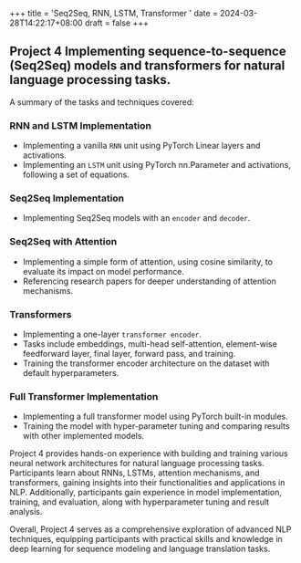 +++
title = 'Seq2Seq, RNN, LSTM, Transformer '
date = 2024-03-28T14:22:17+08:00
draft = false
+++

## Project 4 Implementing sequence-to-sequence (Seq2Seq) models and transformers for natural language processing tasks.

A summary of the tasks and techniques covered:

### RNN and LSTM Implementation
- Implementing a vanilla `RNN` unit using PyTorch Linear layers and activations.
- Implementing an `LSTM` unit using PyTorch nn.Parameter and activations, following a set of equations.

### Seq2Seq Implementation
- Implementing Seq2Seq models with an `encoder` and `decoder`.

### Seq2Seq with Attention
- Implementing a simple form of attention, using cosine similarity, to evaluate its impact on model performance.
- Referencing research papers for deeper understanding of attention mechanisms.

### Transformers
- Implementing a one-layer `transformer encoder`.
- Tasks include embeddings, multi-head self-attention, element-wise feedforward layer, final layer, forward pass, and training.
- Training the transformer encoder architecture on the dataset with default hyperparameters.

### Full Transformer Implementation
- Implementing a full transformer model using PyTorch built-in modules.
- Training the model with hyper-parameter tuning and comparing results with other implemented models.


Project 4 provides hands-on experience with building and training various neural network architectures for natural language processing tasks. Participants learn about RNNs, LSTMs, attention mechanisms, and transformers, gaining insights into their functionalities and applications in NLP. Additionally, participants gain experience in model implementation, training, and evaluation, along with hyperparameter tuning and result analysis.

Overall, Project 4 serves as a comprehensive exploration of advanced NLP techniques, equipping participants with practical skills and knowledge in deep learning for sequence modeling and language translation tasks.
